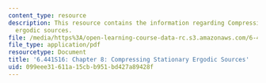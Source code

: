 ```yaml
---
content_type: resource
description: This resource contains the information regarding Compressing stationary
  ergodic sources.
file: /media/https%3A/open-learning-course-data-rc.s3.amazonaws.com/6-441-information-theory-spring-2016/099eee31611a15cbb951bd427a89428f_MIT6_441S16_chapter_8.pdf
file_type: application/pdf
resourcetype: Document
title: '6.441S16: Chapter 8: Compressing Stationary Ergodic Sources'
uid: 099eee31-611a-15cb-b951-bd427a89428f
---
```

